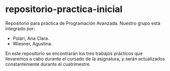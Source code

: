 # repositorio-practica-inicial
Repositorio para práctica de Programación Avanzada. Nuestro grupo está integrado por:
- Polari, Ana Clara.
- Wiesner, Agustina.

En este repositorio se encontrarán los tres trabajos prácticos que llevaremos a cabo durante el cursado de la asignatura, y serán actualizados constantemente durante el cuatrimestre.
